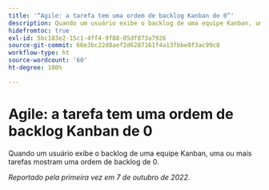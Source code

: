 ```yaml
---
title: '“Agile: a tarefa tem uma ordem de backlog Kanban de 0”'
description: Quando um usuário exibe o backlog de uma equipe Kanban, uma ou mais tarefas mostram uma ordem de backlog de 0.
hidefromtoc: true
exl-id: 5bc183e2-15c1-4ff4-9f88-05df873a7926
source-git-commit: 66e3bc22d8aef2d6287161f4a13fbbe0f3ac99c8
workflow-type: ht
source-wordcount: '60'
ht-degree: 100%

---
```


# Agile: a tarefa tem uma ordem de backlog Kanban de 0

Quando um usuário exibe o backlog de uma equipe Kanban, uma ou mais tarefas mostram uma ordem de backlog de 0.

_Reportado pela primeira vez em 7 de outubro de 2022._
